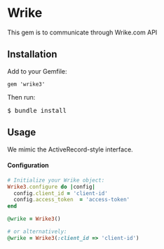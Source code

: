 # Wrike

This gem is to communicate through Wrike.com API


## Installation

Add to your Gemfile:

<pre><code>gem 'wrike3'</code></pre>

Then run:

<pre>$ bundle install</pre>


## Usage

We mimic the ActiveRecord-style interface.


#### Configuration
```ruby
# Initialize your Wrike object:
Wrike3.configure do |config|
  config.client_id = 'client-id'
  config.access_token  = 'access-token'
end

@wrike = Wrike3()

# or alternatively:
@wrike = Wrike3(:client_id => 'client-id')

